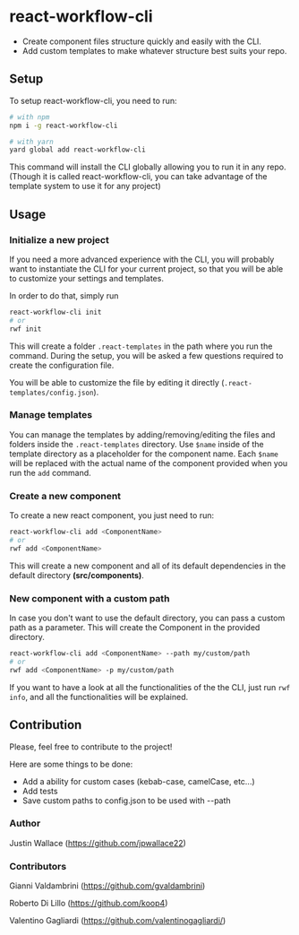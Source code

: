 # react-workflow-cli

- Create component files structure quickly and easily with the CLI.
- Add custom templates to make whatever structure best suits your repo.

## Setup

To setup react-workflow-cli, you need to run:

```bash
# with npm
npm i -g react-workflow-cli

# with yarn
yard global add react-workflow-cli
```

This command will install the CLI globally allowing you to run it in any repo. (Though it is called react-workflow-cli, you can take advantage of the template system to use it for any project)

## Usage

### Initialize a new project

If you need a more advanced experience with the CLI, you will probably want to instantiate the CLI for your current project, so that you will be able to customize your settings and templates.

In order to do that, simply run

```bash
react-workflow-cli init
# or
rwf init
```

This will create a folder `.react-templates` in the path where you run the command.
During the setup, you will be asked a few questions required to create the configuration file.

You will be able to customize the file by editing it directly (`.react-templates/config.json`).

### Manage templates

You can manage the templates by adding/removing/editing the files and folders inside the `.react-templates` directory.
Use `$name` inside of the template directory as a placeholder for the component name. Each `$name` will be replaced with the actual name of the component provided when you run the `add` command.

### Create a new component

To create a new react component, you just need to run:

```bash
react-workflow-cli add <ComponentName>
# or
rwf add <ComponentName>
```

This will create a new component and all of its default dependencies in the default directory **(src/components)**.

### New component with a custom path

In case you don't want to use the default directory, you can pass a custom path as a parameter. This will create the Component in the provided directory.

```bash
react-workflow-cli add <ComponentName> --path my/custom/path
# or
rwf add <ComponentName> -p my/custom/path
```

If you want to have a look at all the functionalities of the the CLI, just run `rwf info`, and all the functionalities will be explained.

## Contribution

Please, feel free to contribute to the project!

Here are some things to be done:

- Add a ability for custom cases (kebab-case, camelCase, etc...)
- Add tests
- Save custom paths to config.json to be used with --path

### Author

Justin Wallace (https://github.com/jpwallace22)

### Contributors

Gianni Valdambrini (https://github.com/gvaldambrini)

Roberto Di Lillo (https://github.com/koop4)

Valentino Gagliardi (https://github.com/valentinogagliardi/)

